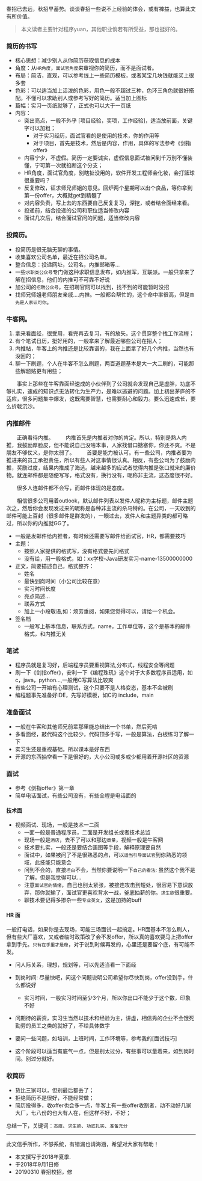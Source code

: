 



春招已去远，秋招早蓄势。谈谈春招一些说不上经验的体会，或有裨益，也算此文有所价值。




> 本文读者主要针对程序yuan，其他职业倘若有所受益，那也挺好的。

### 简历的书写

+ 核心思想：减少别人从你简历获取信息的成本
+ 角度：从`HR角度`，`面试官角度`来审视你的简历，而不是面试者。
+ 布局：简洁，直观，可以参考线上一些简历模板，或者某宝几块钱就能买上很多套
+ 色彩：可以适当加上活泼的色彩，用色一般不超过三种，色环三角色就很好搭配。不懂可以求助别人或参考写好的简历。适当加上图标
+ 篇幅：实习一页纸就够了，正式也可以大于一页纸
+ 内容：
	+ 突出亮点，一般不外乎 [项目经验，奖项，工作经验]，适当放前面，关键字可以加粗；
		+ 对于实习经历，面试官看的是使用的技术，你的作用等
		+ 对于项目，首先是技术，然后是内容，作用，具体的写法参考《剑指offer》
	+ 内容宁少，不虚假。简历一定要诚实，虚假信息面试被问到千万别不懂装懂，宁可第一次就掐断这个分支；
	+ HR角度，面试官角度，别瞎扯没用的，软件开发工程师会化妆，会打篮球很重要吗？
	+ 反复修改，征求师兄师姐的意见。回炉两个星期可以出个良品，等你拿到第一份offer，大概就get到精髓了
	+ 对内容负责，写上去的东西要自己反复复习，深挖，或者结合面经来看。
	+ 投递前，结合投递的公司和职位适当修改内容
	+ 面试几次后，结合面试官问的问题，适当修改内容
	

### 投简历。

+ 投简历是很无脑无聊的事情。
+ 收集喜欢公司名单，最近在招公司名单，
+ 整合信息：投递网址，公司名，内推邮箱等...
+ 一些`求职类公众号`专门做这种求职信息发布，如内推军，互联派。一般只拿来了解在招信息，他们的内推可不可靠不好说
+ 加公司的`招聘公众号`，在招聘官网可以找到，找不到的可能暂时没招
+ 找师兄师姐老师朋友亲戚....内推。一般都会帮忙的，这个命中率很高，但是`首先是人家认可你`。


### 牛客网。

1. 拿来看面经，很受用，看完再去复习，有的放矢。这个贯穿整个找工作流程；
2. 有个笔试日历，挺好用的，一般拿来了解最近哪些公司在招人；
3. 内推帖，牛客上的内推还是比较靠谱的，我在上面拿了好几个内推，当然也有没回的；
4. 聊一下刷题，个人在牛客不怎么刷题，两百道题基本是大一大二刷的，可能那些解题贴更有用些；


&emsp;&emsp;事实上那些在牛客靠面经速成的小伙伴到了公司就会发现自己是虚胖，功底不够扎实，速成的知识点无法转化为生产力，是难以逃避的问题。加上初出茅庐的不适应，很多问题集中爆发，这既需要智慧，也需要耐心和毅力。要么迅速成长，要么折戟沉沙。

### 内推邮件

&emsp;&emsp;正确看待内推。
&emsp;&emsp;内推首先是内推者对你的肯定。所以，特别是熟人内推，我鼓励厚脸皮，但不能说自己没啥本事，人家找借口搪塞你，你还不爽。不是朋友不够仗义，是你太弱了。
&emsp;&emsp;首要是能力被认可。有一些公司，内推者要为推进来的员工承担责任，所以有些人对这事情很认真。相反，有些公司为了鼓励内推，奖励过度，结果内推成了海选。越来越多的应试者觉得内推是张口就来的廉价物。就连邮件都是随便写写，格式没有，换行没有，昵称非主流，这态度很不好。

&emsp;&emsp;很多人连邮件都不会写，而邮件体现的是态度。

&emsp;&emsp;相信很多公司用着outlook，默认邮件列表以发件人昵称为主标题，邮件主题次之，然后你会发现发过来的昵称是各种非主流的杀马特的。在公司，一天收到的邮件可能上百封（很多邮件是群发的），一眼过去，发件人和主题异类的都可略过，所以你的内推就GG了。

+ 一般是发邮件给内推者，有时候还需要写邮件给面试官，HR，都需要技巧
+ 主题：
	+ 按照人家提供的格式写，没有格式要先问格式
	+ 没有给，用一般格式，如：xx学校-Java研发实习-name-13500000000
+ 正文，简要描述自己，格式整齐：
	+ 姓名
	+ 最快到岗时间（小公司比较在意）
	+ 实习时间长度
	+ 亮点简述...
	+ 联系方式
	+ 加上一小段敬语,如：烦劳垂阅，如果您觉得可以，请给一个机会。
+ 签名档
	+ 一般写上基本信息，联系方式，name，工作单位等，这个是基本的邮件格式，和内推无关



### 笔试

+ 程序员就是复习好，后端程序员要重视算法,分布式，线程安全等问题
+ 刷一下《剑指offer》，安利一下《编程珠玑》这个对于大多数程序员适用，如c，java，python...,一般用C写算法比较爽
+ 有些公司一开始有心理测试，这个只要不是人格变态，基本不会被刷
+ 编程题事先准备好IDE，先写好模板，如C的 include，main



### 准备面试

+ 一般在牛客和其他师兄前辈那里能总结出一个书单，然后死啃
+ 多看面经，敲代码这个比较少，代码顶多手写，一般是算法，白板练习了解一下
+ 实习生还是重视基础，所以课本是好东西
+ 开源的东西抽空看一下是很好的，大小公司或多或少都用着开源社区的资源


### 面试

+ 参考《剑指offer》第一章
+ 简单电话面试，有些公司没有，有些全程是电话面的

#### 技术面

+ 视频面试、现场，一般是技术一二面
	+ 一面一般是普通程序员，二面是开发组长或者技术总监
	+ 现场一般是`酒店`，去不了可以和那边`商量`，视频一般是牛客网
	+ 技术要扎实，一般还是要结合画图等手段，解释原理要自然
	+ 面试中，如果被问了不是很熟悉的点，可以`适当引导面试官`到你熟悉的领域，此技能只能意会		
	+ 问到不会的，直接`坦白`不会，当然你要说明一下`自己的看法`: 虽然这个我不是了解，但是我觉得可以...
	+ 注意`面试官的情绪`，自己也别太紧张，被接连攻击到短处，很容易下意识放弃，那你就输了，面试官更喜欢背水一战，釜底抽薪的你。`求生欲`很重要。
	+ 聊技术要记得多掺杂一些`专业英文`，这是加持的buff

#### HR 面

一般打电话，如果你是去现场，可能三场面试一起搞定。HR面基本不怎么刷人，但有些大厂喜欢，又或者临时政策改了会不发offer，所以真的喜欢要马上把offer拿到手先。`只有在手里才是稳`，对于说到时候再发的，心里还是要留个底，有可能不发。



+ 问人际关系，理想，规划等，可以先适当看一下面经

+ 到岗时间: 尽量快吧，问这个问题说明公司希望你尽快到岗，offer没到手，什么都说好
	+ 实习时间，一般实习时间至少3个月，所以你出口不能少于这个数，印象不好

+ 问期待的薪资，实习生当然以技术和经验为主，讲虚，相信秀的企业不会饿死勤劳的员工之类的就好了，不给具体数字

+ 要问一些问题，如培训，上班时间，工作环境等，参考我的[面试技巧]
+ 这个阶段可以适当有底气一点，但是别太过分，有些事可以量着来，如到岗时间。别过分就好。


### 收简历

+ 货比三家可以，但别最后都丢了；
+ 拒绝简历不是很好，不能经常做；
+ 简历投得多，收offer也会多一点，牛客上有一些offer收割者，动不动好几家大厂，七八份的也大有人在，但这样不好，不好；






总结一下，关键词：`态度`、`求生欲`、`功底扎实`、`准备充分`

-----


此文信手所作，不够系统，有错漏也请海涵，希望对大家有帮助！


- 本文撰写于2018年夏季.
- 于2018年9月1日修
- 20190310 春招校招，修